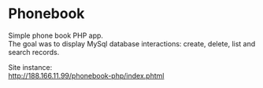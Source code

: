 # Phonebook

Simple phone book PHP app.  
The goal was to display MySql database interactions: create, delete, list and search records.  

Site instance:  
<http://188.166.11.99/phonebook-php/index.phtml>
